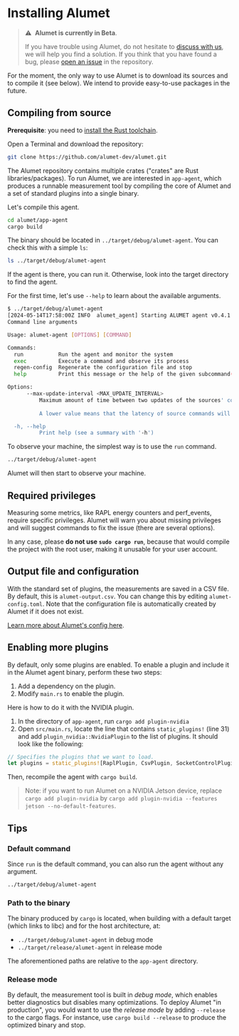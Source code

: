 # Installing Alumet

> ⚠️&nbsp;&nbsp;**Alumet is currently in Beta**.
>
> If you have trouble using Alumet, do not hesitate to [discuss with us](https://github.com/alumet-dev/alumet/discussions), we will help you find a solution.
> If you think that you have found a bug, please [open an issue](https://github.com/alumet-dev/alumet/issues) in the repository.

For the moment, the only way to use Alumet is to download its sources and to compile it (see below).
We intend to provide easy-to-use packages in the future.

## Compiling from source

**Prerequisite**: you need to [install the Rust toolchain](https://rustup.rs/).

Open a Terminal and download the repository:

```sh
git clone https://github.com/alumet-dev/alumet.git
```

The Alumet repository contains multiple crates ("crates" are Rust libraries/packages).
To run Alumet, we are interested in `app-agent`, which produces a runnable measurement tool by compiling the core of Alumet and a set of standard plugins into a single binary.

Let's compile this agent.
```sh
cd alumet/app-agent
cargo build
```

The binary should be located in `../target/debug/alumet-agent`. You can check this with a simple `ls`:
```sh
ls ../target/debug/alumet-agent
```

If the agent is there, you can run it. Otherwise, look into the target directory to find the agent.

For the first time, let's use `--help` to learn about the available arguments.
```sh
$ ../target/debug/alumet-agent
[2024-05-14T17:58:00Z INFO  alumet_agent] Starting ALUMET agent v0.4.1
Command line arguments

Usage: alumet-agent [OPTIONS] [COMMAND]

Commands:
  run           Run the agent and monitor the system
  exec          Execute a command and observe its process
  regen-config  Regenerate the configuration file and stop
  help          Print this message or the help of the given subcommand(s)

Options:
      --max-update-interval <MAX_UPDATE_INTERVAL>
          Maximum amount of time between two updates of the sources' commands.
          
          A lower value means that the latency of source commands will be lower, i.e. commands will be applied faster, at the cost of a higher overhead.

  -h, --help
          Print help (see a summary with '-h')
```

To observe your machine, the simplest way is to use the `run` command.

```sh
../target/debug/alumet-agent
```

Alumet will then start to observe your machine.

## Required privileges

Measuring some metrics, like RAPL energy counters and perf_events, require specific privileges.
Alumet will warn you about missing privileges and will suggest commands to fix the issue (there are several options).

In any case, please **do not use `sudo cargo run`**, because that would compile the project with the root user, making it unusable for your user account.

## Output file and configuration

With the standard set of plugins, the measurements are saved in a CSV file.
By default, this is `alumet-output.csv`. You can change this by editing `alumet-config.toml`. Note that the configuration file is automatically created by Alumet if it does not exist.

[Learn more about Alumet's config here](./config.md).

## Enabling more plugins

By default, only some plugins are enabled. To enable a plugin and include it in the Alumet agent binary, perform these two steps:
1. Add a dependency on the plugin.
2. Modify `main.rs` to enable the plugin.

Here is how to do it with the NVIDIA plugin.
1. In the directory of `app-agent`, run `cargo add plugin-nvidia`
2. Open `src/main.rs`, locate the line that contains `static_plugins!` (line 31) and add `plugin_nvidia::NvidiaPlugin` to the list of plugins.
It should look like the following:
```rs
// Specifies the plugins that we want to load.
let plugins = static_plugins![RaplPlugin, CsvPlugin, SocketControlPlugin, PerfPlugin, plugin_nvidia::NvidiaPlugin];
```

Then, recompile the agent with `cargo build`.

> Note: if you want to run Alumet on a NVIDIA Jetson device,
> replace `cargo add plugin-nvidia` by `cargo add plugin-nvidia --features jetson --no-default-features`. 

## Tips

### Default command

Since `run` is the default command, you can also run the agent without any argument.
```sh
../target/debug/alumet-agent
```

### Path to the binary

The binary produced by `cargo` is located, when building with a default target (which links to libc) and for the host architecture, at:
- `../target/debug/alumet-agent` in debug mode
- `../target/release/alumet-agent` in release mode

The aforementioned paths are relative to the `app-agent` directory.

### Release mode

By default, the measurement tool is built in _debug mode_, which enables better diagnostics but disables many optimizations.
To deploy Alumet "in production", you would want to use the _release mode_ by adding `--release` to the cargo flags. For instance, use `cargo build --release` to produce the optimized binary and stop.
